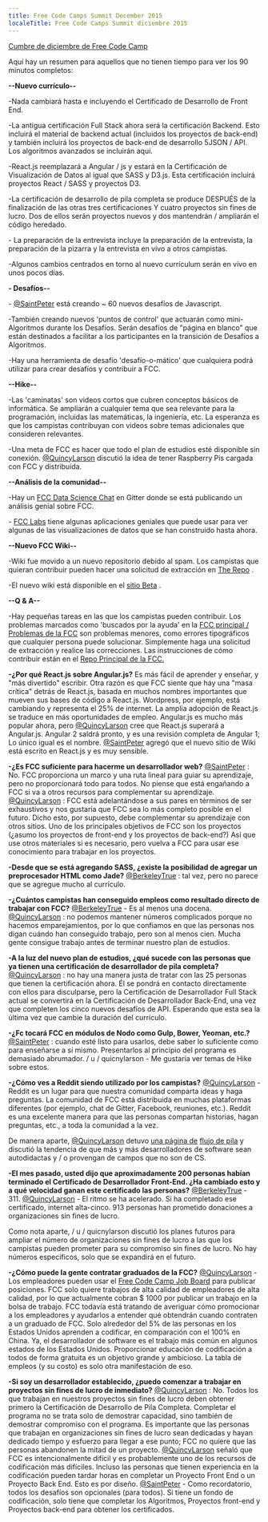 ```yaml
---
title: Free Code Camps Summit December 2015
localeTitle: Free Code Camps Summit diciembre 2015
---
```

[Cumbre de diciembre de Free Code Camp](https://youtu.be/TsIzthxhTHc)

Aquí hay un resumen para aquellos que no tienen tiempo para ver los 90 minutos completos:

**\--Nuevo currículo--**

\-Nada cambiará hasta e incluyendo el Certificado de Desarrollo de Front End.

\-La antigua certificación Full Stack ahora será la certificación Backend. Esto incluirá el material de backend actual (incluidos los proyectos de back-end) y también incluirá los proyectos de back-end de desarrollo 5JSON / API. Los algoritmos avanzados se incluirán aquí.

\-React.js reemplazará a Angular / js y estará en la Certificación de Visualización de Datos al igual que SASS y D3.js. Esta certificación incluirá proyectos React / SASS y proyectos D3.

\-La certificación de desarrollo de pila completa se produce DESPUÉS de la finalización de las otras tres certificaciones Y cuatro proyectos sin fines de lucro. Dos de ellos serán proyectos nuevos y dos mantendrán / ampliarán el código heredado.

\- La preparación de la entrevista incluye la preparación de la entrevista, la preparación de la pizarra y la entrevista en vivo a otros campistas.

\-Algunos cambios centrados en torno al nuevo currículum serán en vivo en unos pocos días.

**\- Desafíos--**

\- [@SaintPeter](/users/saintpeter) está creando ~ 60 nuevos desafíos de Javascript.

\-También creando nuevos 'puntos de control' que actuarán como mini-Algoritmos durante los Desafíos. Serán desafíos de "página en blanco" que están destinados a facilitar a los participantes en la transición de Desafíos a Algoritmos.

\-Hay una herramienta de desafío 'desafío-o-mático' que cualquiera podrá utilizar para crear desafíos y contribuir a FCC.

**\--Hike--**

\-Las 'caminatas' son videos cortos que cubren conceptos básicos de informática. Se ampliarán a cualquier tema que sea relevante para la programación, incluidas las matemáticas, la ingeniería, etc. La esperanza es que los campistas contribuyan con videos sobre temas adicionales que consideren relevantes.

\-Una meta de FCC es hacer que todo el plan de estudios esté disponible sin conexión. [@QuincyLarson](/users/quincylarson) discutió la idea de tener Raspberry Pis cargada con FCC y distribuida.

**\--Análisis de la comunidad--**

\-Hay un [FCC Data Science Chat](https://gitter.im/FreeCodeCamp/DataScience) en Gitter donde se está publicando un análisis genial sobre FCC.

\- [FCC Labs](https://www.freecodecamp.com/labs) tiene algunas aplicaciones geniales que puede usar para ver algunas de las visualizaciones de datos que se han construido hasta ahora.

**\--Nuevo FCC Wiki--**

\-Wiki fue movido a un nuevo repositorio debido al spam. Los campistas que quieran contribuir pueden hacer una solicitud de extracción en [The Repo](https://www.github.com/freecodecamp/wiki) .

\-El nuevo wiki está disponible en el [sitio Beta](https://beta.freecodecamp.com/wiki) .

**\--Q & A--**

\-Hay pequeñas tareas en las que los campistas pueden contribuir. Los problemas marcados como 'buscados por la ayuda' en la [FCC principal / Problemas de la FCC](https://github.com/FreeCodeCamp/FreeCodeCamp/issues) son problemas menores, como errores tipográficos que cualquier persona puede solucionar. Simplemente haga una solicitud de extracción y realice las correcciones. Las instrucciones de cómo contribuir están en el [Repo Principal de la FCC.](https://github.com/FreeCodeCamp/FreeCodeCamp)

**\-¿Por qué React.js sobre Angular.js?** Es más fácil de aprender y enseñar, y "más divertido" escribir. Otra razón es que FCC siente que hay una "masa crítica" detrás de React.js, basada en muchos nombres importantes que mueven sus bases de código a React.js. Wordpress, por ejemplo, está cambiando y representa el 25% de internet. La amplia adopción de React.js se traduce en más oportunidades de empleo. Angular.js es mucho más popular ahora, pero [@QuincyLarson](/users/quincylarson) cree que React.js superará a Angular.js. Angular 2 saldrá pronto, y es una revisión completa de Angular 1; Lo único igual es el nombre. [@SaintPeter](/users/saintpeter) agregó que el nuevo sitio de Wiki está escrito en React.js y es muy sensible.

**\-¿Es FCC suficiente para hacerme un desarrollador web?** [@SaintPeter](/users/saintpeter) : No. FCC proporciona un marco y una ruta lineal para guiar su aprendizaje, pero no proporcionará todo para todos. No piense que está engañando a FCC si va a otros recursos para complementar su aprendizaje. [@QuincyLarson](/users/quincylarson) : FCC está adelantándose a sus pares en términos de ser exhaustivos y nos gustaría que FCC sea lo más completo posible en el futuro. Dicho esto, por supuesto, debe complementar su aprendizaje con otros sitios. Uno de los principales objetivos de FCC son los proyectos (¿asumo los proyectos de front-end y los proyectos de back-end?) Así que use otros materiales si es necesario, pero vuelva a FCC para usar ese conocimiento para trabajar en los proyectos.

**\-Desde que se está agregando SASS, ¿existe la posibilidad de agregar un preprocesador HTML como Jade?** [@BerkeleyTrue](/users/berkeleytrue) : tal vez, pero no parece que se agregue mucho al currículo.

**\-¿Cuántos campistas han conseguido empleos como resultado directo de trabajar con FCC?** [@BerkeleyTrue](/users/berkeleytrue) - Es al menos una docena. [@QuincyLarson](/users/quincylarson) : no podemos mantener números complicados porque no hacemos emparejamientos, por lo que confiamos en que las personas nos digan cuándo han conseguido trabajo, pero son al menos cien. Mucha gente consigue trabajo antes de terminar nuestro plan de estudios.

**\-A la luz del nuevo plan de estudios, ¿qué sucede con las personas que ya tienen una certificación de desarrollador de pila completa?** [@QuincyLarson](/users/quincylarson) : no hay una manera justa de tratar con las 25 personas que tienen la certificación ahora. Él se pondrá en contacto directamente con ellos para disculparse, pero la Certificación de Desarrollador Full Stack actual se convertirá en la Certificación de Desarrollador Back-End, una vez que completen los cinco nuevos desafíos de API. Esperando que esta sea la última vez que cambie la duración del currículo.

**\-¿Fc tocará FCC en módulos de Nodo como Gulp, Bower, Yeoman, etc.?** [@SaintPeter](/users/saintpeter) : cuando esté listo para usarlos, debe saber lo suficiente como para enseñarse a sí mismo. Presentarlos al principio del programa es demasiado abrumador. / u / quicnylarson - Me gustaría ver temas de Hike sobre estos.

**\-¿Cómo ves a Reddit siendo utilizado por los campistas?** [@QuincyLarson](/users/quincylarson) - Reddit es un lugar para que nuestra comunidad comparta ideas y haga preguntas. La comunidad de FCC está distribuida en muchas plataformas diferentes (por ejemplo, chat de Gitter, Facebook, reuniones, etc.). Reddit es una excelente manera para que las personas compartan historias, hagan preguntas, etc., a toda la comunidad a la vez.

De manera aparte, [@QuincyLarson](/users/quincylarson) detuvo [una página de](https://stackoverflow.com/research/developer-survey-2015) [flujo de pila](/users/quincylarson) y discutió la tendencia de que más y más desarrolladores de software sean autodidactas y / o provengan de campos que no son de CS.

**\-El mes pasado, usted dijo que aproximadamente 200 personas habían terminado el Certificado de Desarrollador Front-End. ¿Ha cambiado esto y a qué velocidad ganan este certificado las personas?** [@BerkeleyTrue](/users/berkeleytrue) - 311. [@QuincyLarson](/users/quincylarson) - El ritmo se ha acelerado. Si ha completado ese certificado, internet alta-cinco. 913 personas han prometido donaciones a organizaciones sin fines de lucro.

Como nota aparte, / u / quicnylarson discutió los planes futuros para ampliar el número de organizaciones sin fines de lucro a las que los campistas pueden prometer para su compromiso sin fines de lucro. No hay números específicos, solo que se expandirá en el futuro.

**\-¿Cómo puede la gente contratar graduados de la FCC?** [@QuincyLarson](/users/quincylarson) - Los empleadores pueden usar el [Free Code Camp Job Board](https://www.freecodecamp.com/jobs) para publicar posiciones. FCC solo quiere trabajos de alta calidad de empleadores de alta calidad, por lo que actualmente cobran $ 1000 por publicar un trabajo en la bolsa de trabajo. FCC todavía está tratando de averiguar cómo promocionar a los empleadores y ayudarlos a entender qué obtendrán cuando contraten a un graduado de FCC. Solo alrededor del 5% de las personas en los Estados Unidos aprenden a codificar, en comparación con el 100% en China. Ya, el desarrollador de software es el trabajo más común en algunos estados de los Estados Unidos. Proporcionar educación de codificación a todos de forma gratuita es un objetivo grande y ambicioso. La tabla de empleos (y su costo) es solo otra manifestación de eso.

**\-Si soy un desarrollador establecido, ¿puedo comenzar a trabajar en proyectos sin fines de lucro de inmediato?** [@QuincyLarson](/users/quincylarson) : No. Todos los que trabajan en nuestros proyectos sin fines de lucro deben obtener primero la Certificación de Desarrollo de Pila Completa. Completar el programa no se trata solo de demostrar capacidad, sino también de demostrar compromiso con el programa. Es importante que las personas que trabajan en organizaciones sin fines de lucro sean dedicadas y hayan dedicado tiempo y esfuerzo para llegar a ese punto; FCC no quiere que las personas abandonen la mitad de un proyecto. [@QuincyLarson](/users/quincylarson) señaló que FCC es intencionalmente difícil y es probablemente uno de los recursos de codificación más difíciles. Incluso las personas que tienen experiencia en la codificación pueden tardar horas en completar un Proyecto Front End o un Proyecto Back End. Esto es por diseño. [@SaintPeter](/users/saintpeter) - Como recordatorio, todos los desafíos son opcionales (para todos). Si tiene un fondo de codificación, solo tiene que completar los Algoritmos, Proyectos front-end y Proyectos back-end para obtener los certificados.